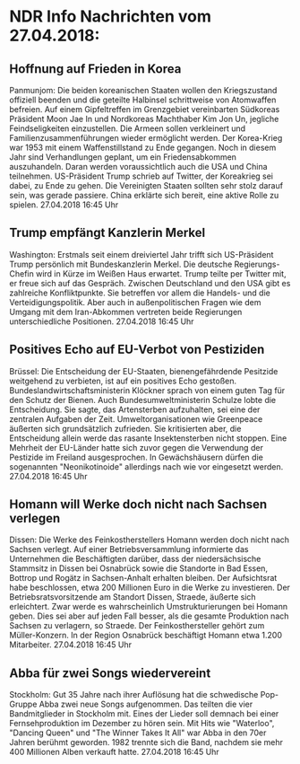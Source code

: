 # NDR Info Nachrichten vom 27.04.2018:


## Hoffnung auf Frieden in Korea
Panmunjom: Die beiden koreanischen Staaten wollen den Kriegszustand offiziell beenden und die geteilte Halbinsel schrittweise von Atomwaffen befreien. Auf einem Gipfeltreffen im Grenzgebiet vereinbarten Südkoreas Präsident Moon Jae In und Nordkoreas Machthaber Kim Jon Un, jegliche Feindseligkeiten einzustellen. Die Armeen sollen verkleinert  und Familienzusammenführungen wieder ermöglicht werden. Der Korea-Krieg war 1953 mit einem Waffenstillstand zu Ende gegangen. Noch in diesem Jahr sind Verhandlungen geplant, um ein Friedensabkommen auszuhandeln. Daran werden voraussichtlich auch die USA und China teilnehmen. US-Präsident Trump schrieb auf Twitter, der Koreakrieg sei dabei, zu Ende zu gehen. Die Vereinigten Staaten sollten sehr stolz darauf sein, was gerade passiere. China erklärte sich bereit, eine aktive Rolle zu spielen. 27.04.2018 16:45 Uhr 

## Trump empfängt Kanzlerin Merkel
Washington: Erstmals seit einem dreiviertel Jahr trifft sich US-Präsident Trump persönlich mit Bundeskanzlerin Merkel. Die deutsche Regierungs-Chefin wird in Kürze im Weißen Haus erwartet. Trump teilte per Twitter mit, er freue sich auf das Gespräch. Zwischen Deutschland und den USA gibt es zahlreiche Konfliktpunkte. Sie betreffen vor allem die Handels- und die Verteidigungspolitik. Aber auch in außenpolitischen Fragen wie dem Umgang mit dem Iran-Abkommen vertreten beide Regierungen unterschiedliche Positionen. 27.04.2018 16:45 Uhr 

## Positives Echo auf EU-Verbot von Pestiziden
Brüssel: Die Entscheidung der EU-Staaten, bienengefährdende Pesitzide weitgehend zu verbieten, ist auf ein positives Echo gestoßen. Bundeslandwirtschaftsministerin Klöckner sprach von einem guten Tag für den Schutz der Bienen. Auch Bundesumweltministerin Schulze lobte die Entscheidung. Sie sagte, das Artensterben aufzuhalten, sei eine der zentralen Aufgaben der Zeit. Umweltorganisationen wie Greenpeace äußerten sich grundsätzlich zufrieden. Sie kritisierten aber, die Entscheidung allein werde das rasante Insektensterben nicht stoppen. Eine Mehrheit der EU-Länder hatte sich zuvor gegen die Verwendung der Pestizide im Freiland ausgesprochen. In Gewächshäusern dürfen die sogenannten "Neonikotinoide" allerdings nach wie vor eingesetzt werden. 27.04.2018 16:45 Uhr 

## Homann will Werke doch nicht nach Sachsen verlegen
Dissen: Die Werke des Feinkostherstellers Homann werden doch nicht nach Sachsen verlegt. Auf einer Betriebsversammlung informierte das Unternehmen die Beschäftigten darüber, dass der niedersächsische Stammsitz in Dissen bei Osnabrück sowie die Standorte in Bad Essen, Bottrop und Rogätz in Sachsen-Anhalt erhalten bleiben. Der Aufsichtsrat habe beschlossen, etwa 200 Millionen Euro in die Werke zu investieren. Der Betriebsratsvorsitzende am Standort Dissen, Straede, äußerte sich erleichtert. Zwar werde es wahrscheinlich Umstrukturierungen bei Homann geben. Dies sei aber auf jeden Fall besser, als die gesamte Produktion nach Sachsen zu verlagern, so Straede. Der Feinkosthersteller gehört zum Müller-Konzern. In der Region Osnabrück beschäftigt Homann etwa 1.200 Mitarbeiter. 27.04.2018 16:45 Uhr 

## Abba für zwei Songs wiedervereint
Stockholm: Gut 35 Jahre nach ihrer Auflösung hat die schwedische Pop-Gruppe Abba zwei neue Songs aufgenommen. Das teilten die vier Bandmitglieder in Stockholm mit. Eines der Lieder soll demnach bei einer Fernsehproduktion im Dezember zu hören sein. Mit Hits wie "Waterloo", "Dancing Queen" und "The Winner Takes It All" war Abba in den 70er Jahren berühmt geworden. 1982 trennte sich die Band, nachdem sie mehr 400 Millionen Alben verkauft hatte. 27.04.2018 16:45 Uhr 
